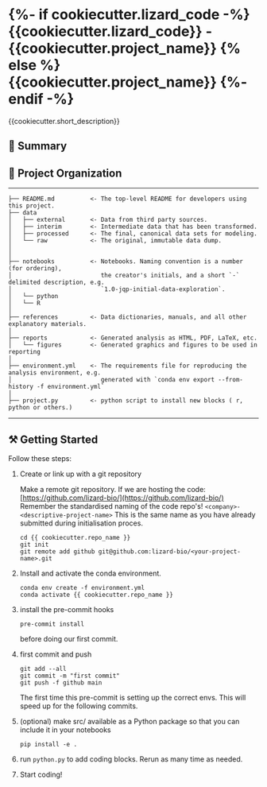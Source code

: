 {%- if cookiecutter.lizard_code -%}
    {{cookiecutter.lizard_code}} - {{cookiecutter.project_name}}
{% else %}
    {{cookiecutter.project_name}}
{%- endif -%}
==============================

{{cookiecutter.short_description}}

## :notebook: Summary

## :open_file_folder: Project Organization
------------

    ├── README.md          <- The top-level README for developers using this project.
    ├── data
    │   ├── external       <- Data from third party sources.
    │   ├── interim        <- Intermediate data that has been transformed.
    │   ├── processed      <- The final, canonical data sets for modeling.
    │   └── raw            <- The original, immutable data dump.
    │
    │
    ├── notebooks          <- Notebooks. Naming convention is a number (for ordering),
    │                         the creator's initials, and a short `-` delimited description, e.g.
    │                         `1.0-jqp-initial-data-exploration`.
    │   └── python
    │   └── R
    │
    ├── references         <- Data dictionaries, manuals, and all other explanatory materials.
    │
    ├── reports            <- Generated analysis as HTML, PDF, LaTeX, etc.
    │   └── figures        <- Generated graphics and figures to be used in reporting
    │
    ├── environment.yml    <- The requirements file for reproducing the analysis environment, e.g.
    │                         generated with `conda env export --from-history -f environment.yml`
    │
    ├── project.py         <- python script to install new blocks ( r, python or others.)

--------

## :hammer_and_pick: Getting Started

Follow these steps:

1. Create or link up with a git repository

    Make a remote git repository.
    If we are hosting the code: [https://github.com/lizard-bio/](https://github.com/lizard-bio/)
    Remember the standardised naming of the code repo's!
    `<company>-<descriptive-project-name>`
    This is the same name as you have already submitted during initialisation proces.

    ```
    cd {{ cookiecutter.repo_name }}
    git init
    git remote add github git@github.com:lizard-bio/<your-project-name>.git
    ```

2. Install and activate the conda environment.
    ```
    conda env create -f environment.yml
    conda activate {{ cookiecutter.repo_name }}
    ```

3. install the pre-commit hooks
    ```
    pre-commit install
    ```
    before doing our first commit.

4. first commit and push
    ```
    git add --all
    git commit -m "first commit"
    git push -f github main
    ```

    The first time this pre-commit is setting up the correct envs. This will speed up for the following commits.

5.  (optional) make src/ available as a Python package so that you can include it in your notebooks
    ```
    pip install -e .
    ```

6.  run `python.py` to add coding blocks. Rerun as many time as needed.

7. Start coding!
